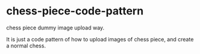 # chess-piece-code-pattern
chess piece dummy image upload way.

It is just a code pattern of how to upload images of chess piece, and create a normal chess.
